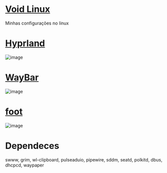 # <a href="https://github.com/Kind333/Arch-all-settings/tree/master"><b>Void Linux</b></a>
Minhas configurações no linux
# <a href="https://github.com/hyprwm/Hyprland"><b>Hyprland</b></a>
![image](https://github.com/user-attachments/assets/cc286563-e571-455d-bb62-d31115cda652)


# <a href="https://github.com/Kind333/Arch-all-settings/tree/master/waybar"><b>WayBar</b></a>
![image](https://github.com/user-attachments/assets/a1b820f9-6ffb-4237-9eb2-01e7c62c1be8)

# <a href ="https://codeberg.org/dnkl/foot"><b>foot</b></a>
![image](https://github.com/user-attachments/assets/48e6fe37-49ba-4135-b4e6-bb5387e47c59)

# Dependeces

<p>swww, grim, wl-clipboard, pulseaduio, pipewire, sddm, seatd, polkitd, dbus, dhcpcd, waypaper<p/>

